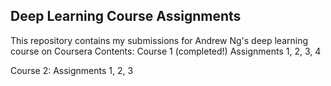 ## Deep Learning Course Assignments

This repository contains my submissions for Andrew Ng's deep learning course on Coursera
Contents:
Course 1 (completed!)
  Assignments 1, 2, 3, 4

Course 2:
  Assignments 1, 2, 3
